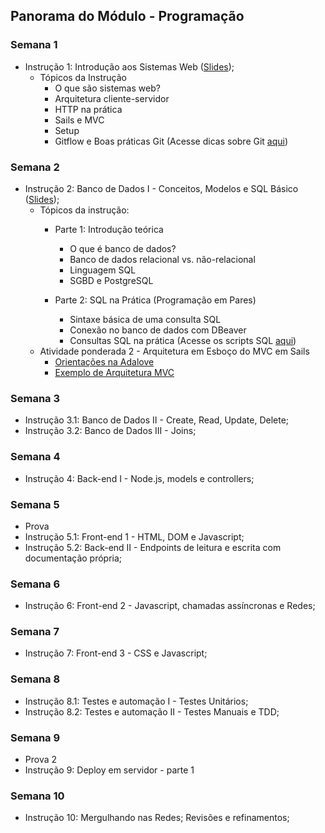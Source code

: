 ## Panorama do Módulo - Programação

### Semana 1
- Instrução 1: Introdução aos Sistemas Web ([Slides](https://drive.google.com/file/d/1ahlSRPVw7F503nEQ_1Rm4qsg7wcGTxuD/view?usp=drive_link));
  - Tópicos da Instrução
    - O que são sistemas web?
    - Arquitetura cliente-servidor
    - HTTP na prática
    - Sails e MVC
    - Setup
    - Gitflow e Boas práticas Git (Acesse dicas sobre Git [aqui](https://github.com/kterra/Inteli-2024-1B/blob/main/materiais/dicas-git/README.md))


### Semana 2
- Instrução 2: Banco de Dados I - Conceitos, Modelos e SQL Básico ([Slides](https://drive.google.com/file/d/1XhHbDjkNi8Kj_cbdHsM9nsn9c5urVEMF/view?usp=drive_link));
  - Tópicos da instrução:
    - Parte 1: Introdução teórica
      - O que é banco de dados?
      - Banco de dados relacional vs. não-relacional
      - Linguagem SQL
      - SGBD e PostgreSQL

    - Parte 2: SQL na Prática (Programação em Pares)
      - Sintaxe básica de uma consulta SQL
      - Conexão no banco de dados com DBeaver
      - Consultas SQL na prática (Acesse os scripts SQL [aqui](https://github.com/kterra/Inteli-2024-1B/tree/main/src/instrucao-2))
  - Atividade ponderada 2 - Arquitetura em Esboço do MVC em Sails
    - [Orientações na Adalove](https://adalove.inteli.edu.br/academic-life)
    - [Exemplo de Arquitetura MVC](https://github.com/kterra/Inteli-2024-1B/blob/main/materiais/ponderada-2/README.md)

### Semana 3
- Instrução 3.1: Banco de Dados II - Create, Read, Update, Delete;
- Instrução 3.2: Banco de Dados III - Joins; 

### Semana 4
- Instrução 4: Back-end I - Node.js, models e controllers;

### Semana 5
- Prova
- Instrução 5.1: Front-end 1 - HTML, DOM e Javascript;
- Instrução 5.2: Back-end II - Endpoints de leitura e escrita com documentação própria;

### Semana 6
- Instrução 6: Front-end 2 - Javascript, chamadas assíncronas e Redes;
 
### Semana 7
- Instrução 7: Front-end 3 - CSS e Javascript;

### Semana 8 
- Instrução 8.1: Testes e automação I - Testes Unitários;
- Instrução 8.2: Testes e automação II - Testes Manuais e TDD;

### Semana 9
- Prova 2
- Instrução 9: Deploy em servidor - parte 1

### Semana 10
- Instrução 10: Mergulhando nas Redes; Revisões e refinamentos;
